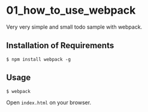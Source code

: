 # 01_how_to_use_webpack

Very very simple and small todo sample with webpack.

## Installation of Requirements

``` console
$ npm install webpack -g
```

## Usage

``` console
$ webpack
```

Open `index.html` on your browser.
